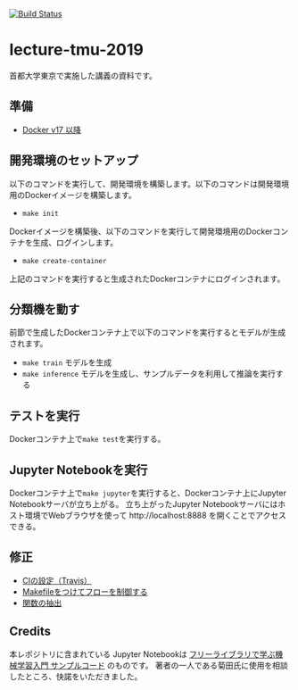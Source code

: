 [![Build Status](https://travis-ci.org/takahi-i/lecture-tmu-2019.svg?branch=master)](https://travis-ci.org/takahi-i/lecture-tmu-2019)

# lecture-tmu-2019

首都大学東京で実施した講義の資料です。

## 準備

- [Docker v17 以降](https://docs.docker.com/install/#support)

## 開発環境のセットアップ

以下のコマンドを実行して、開発環境を構築します。以下のコマンドは開発環境用のDockerイメージを構築します。

- `make init`

Dockerイメージを構築後、以下のコマンドを実行して開発環境用のDockerコンテナを生成、ログインします。

- `make create-container`

上記のコマンドを実行すると生成されたDockerコンテナにログインされます。

## 分類機を動す

前節で生成したDockerコンテナ上で以下のコマンドを実行するとモデルが生成されます。

- `make train` モデルを生成
- `make inference` モデルを生成し、サンプルデータを利用して推論を実行する

## テストを実行

Dockerコンテナ上で`make test`を実行する。

## Jupyter Notebookを実行

Dockerコンテナ上で`make jupyter`を実行すると、Dockerコンテナ上にJupyter Notebookサーバが立ち上がる。
立ち上がったJupyter Notebookサーバにはホスト環境でWebブラウザを使って http://localhost:8888 を開くことでアクセスできる。

## 修正

- [CIの設定（Travis）](https://github.com/takahi-i/lecture-tmu-2019/pull/31)
- [Makefileをつけてフローを制御する](https://github.com/takahi-i/lecture-tmu-2019/pull/19)
- [関数の抽出](https://github.com/takahi-i/lecture-tmu-2019/pull/15)

## Credits

本レポジトリに含まれている Jupyter Notebookは [フリーライブラリで学ぶ機械学習入門 サンプルコード](https://github.com/yosukekatada/mlbook) のものです。
著者の一人である菊田氏に使用を相談したところ、快諾をいただきました。
